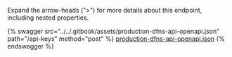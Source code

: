 Expand the arrow-heads (">") for more details about this endpoint, including nested properties.  

 {% swagger src="../../.gitbook/assets/production-dfns-api-openapi.json" path="/api-keys" method="post" %}
[production-dfns-api-openapi.json](../../.gitbook/assets/production-dfns-api-openapi.json)
{% endswagger %}
